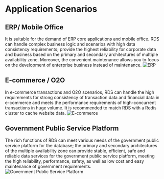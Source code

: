 # Application Scenarios
## ERP/ Mobile Office
It is suitable for the demand of ERP core applications and mobile office. RDS can handle complex business logic and scenarios with high data consistency requirements; provide the highest reliability for corporate data and business based on the primary and secondary architectures of multiple availability zone. Moreover, the convenient maintenance allows you to focus on the development of enterprise business instead of maintenance.
![ERP](https://img1.jcloudcs.com/cms/a479f226-05b3-41a8-8e8d-56c4ca327ea820170822180321.jpg)

## E-commerce / O2O
In e-commerce transactions and O2O scenarios, RDS can handle the high requirements for strong consistency of transaction data and financial data in e-commerce and meets the performance requirements of high-concurrent transactions in huge volume. It is recommended to match RDS with a Redis cluster to cache website data.
![E-commerce](https://img1.jcloudcs.com/cms/c928b175-bc75-4f7a-9a9d-0c0e9f87841820170822180330.jpg)

## Government Public Service Platform
The rich functions of RDS can meet various needs of the government public service platform for the database; the primary and secondary architectures of the multiple availability zone can provide stable, efficient, safe and reliable data services for the government public service platform, meeting the high reliability, performance, safety, as well as low cost and easy maintenance of government requirements.
![Government Public Service Platform](https://img1.jcloudcs.com/cms/f7653bd5-64f6-4330-84fa-202a6462a87d20170822180339.jpg)
